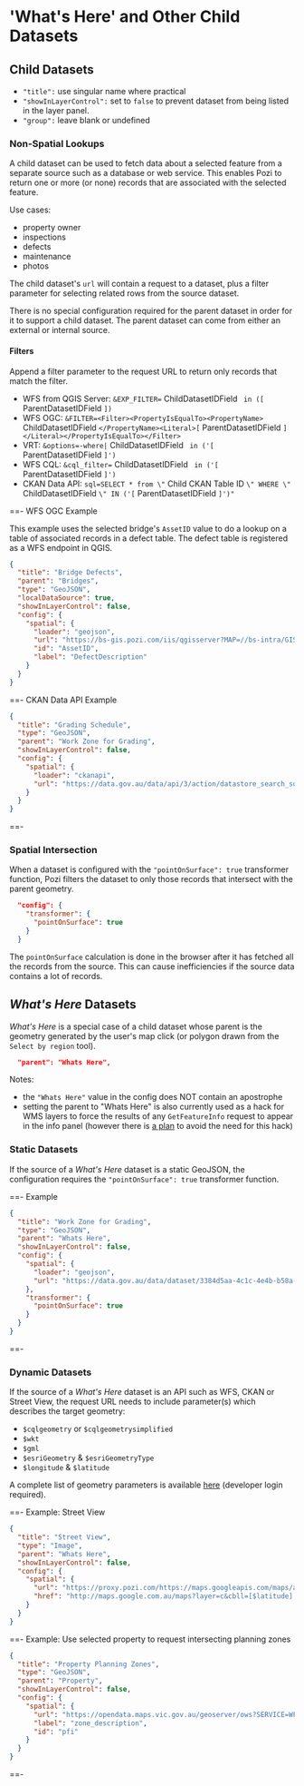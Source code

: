 ---
---

# 'What's Here' and Other Child Datasets

## Child Datasets

* `"title":` use singular name where practical
* `"showInLayerControl":` set to `false` to prevent dataset from being listed in the layer panel.
* `"group":` leave blank or undefined

### Non-Spatial Lookups

A child dataset can be used to fetch data about a selected feature from a separate source such as a database or web service. This enables Pozi to return one or more (or none) records that are associated with the selected feature.

Use cases:

* property owner
* inspections
* defects
* maintenance
* photos

The child dataset's `url` will contain a request to a dataset, plus a filter parameter for selecting related rows from the source dataset.

There is no special configuration required for the parent dataset in order for it to support a child dataset. The parent dataset can come from either an external or internal source.

#### Filters

Append a filter parameter to the request URL to return only records that match the filter.

* WFS from QGIS Server: `&EXP_FILTER=` ChildDatasetIDField ` in ([` ParentDatasetIDField `])`
* WFS OGC: `&FILTER=<Filter><PropertyIsEqualTo><PropertyName>` ChildDatasetIDField `</PropertyName><Literal>[` ParentDatasetIDField `]</Literal></PropertyIsEqualTo></Filter>`
* VRT: `&options=-where|` ChildDatasetIDField ` in ('[` ParentDatasetIDField `]')`
* WFS CQL: `&cql_filter=` ChildDatasetIDField ` in ('[` ParentDatasetIDField `]')`
* CKAN Data API: `sql=SELECT * from \"` Child CKAN Table ID `\" WHERE \"` ChildDatasetIDField `\" IN ('[` ParentDatasetIDField `]')"`

==- WFS OGC Example

This example uses the selected bridge's `AssetID` value to do a lookup on a table of associated records in a defect table. The defect table is registered as a WFS endpoint in QGIS.

```json
{
  "title": "Bridge Defects",
  "parent": "Bridges",
  "type": "GeoJSON",
  "localDataSource": true,
  "showInLayerControl": false,
  "config": {
    "spatial": {
      "loader": "geojson",
      "url": "https://bs-gis.pozi.com/iis/qgisserver?MAP=//bs-intra/GIS/System/POZI/QGIS%20Projects/Child%20Datasets.qgs&SERVICE=WFS&VERSION=1.1.0&REQUEST=GetFeature&OUTPUTFORMAT=application%2Fjson&TYPENAME=POZI_BridgeDefects&FILTER=<Filter><PropertyIsEqualTo><PropertyName>AssetID</PropertyName><Literal>[AssetID]</Literal></PropertyIsEqualTo></Filter>",
      "id": "AssetID",
      "label": "DefectDescription"
    }
  }
}
```

==- CKAN Data API Example

```json
{
  "title": "Grading Schedule",
  "type": "GeoJSON",
  "parent": "Work Zone for Grading",
  "showInLayerControl": false,
  "config": {
    "spatial": {
      "loader": "ckanapi",
      "url": "https://data.gov.au/data/api/3/action/datastore_search_sql?sql=SELECT * from \"e84991bd-93f8-4cb7-af39-72b933682f08\" WHERE \"WORK_ZONE\" IN ('[work_zone]')"
    }
  }
}
```

==-

### Spatial Intersection

When a dataset is configured with the `"pointOnSurface": true` transformer function, Pozi filters the dataset to only those records that intersect with the parent geometry.

```json
  "config": {
    "transformer": {
      "pointOnSurface": true
    }
  }
```

The `pointOnSurface` calculation is done in the browser after it has fetched all the records from the source. This can cause inefficiencies if the source data contains a lot of records.

## *What's Here* Datasets

*What's Here* is a special case of a child dataset whose parent is the geometry generated by the user's map click (or polygon drawn from the `Select by region` tool).

```json
  "parent": "Whats Here",
```

Notes:

* the `"Whats Here"` value in the config does NOT contain an apostrophe
* setting the parent to "Whats Here" is also currently used as a hack for WMS layers to force the results of any `GetFeatureInfo` request to appear in the info panel (however there is [a plan](https://trello.com/c/NuPIDgSL/18-enable-wms-layers-getfeatureinfo-results-to-be-displayed-in-info-panel-by-default) to avoid the need for this hack)

### Static Datasets

If the source of a *What's Here* dataset is a static GeoJSON, the configuration requires the `"pointOnSurface": true` transformer function.

==- Example

```json
{
  "title": "Work Zone for Grading",
  "type": "GeoJSON",
  "parent": "Whats Here",
  "showInLayerControl": false,
  "config": {
    "spatial": {
      "loader": "geojson",
      "url": "https://data.gov.au/data/dataset/3384d5aa-4c1c-4e4b-b58a-6ce1ebb75abc/resource/2e9ce837-8699-4523-839e-4548e11546d9/download/ssc_work_zones_epsg4326_polygon.geojson"
    },
    "transformer": {
      "pointOnSurface": true
    }
  }
}
```

==-

### Dynamic Datasets

If the source of a *What's Here* dataset is an API such as WFS, CKAN or Street View, the request URL needs to include parameter(s) which describes the target geometry:

* `$cqlgeometry` or `$cqlgeometrysimplified`
* `$wkt`
* `$gml`
* `$esriGeometry` & `$esriGeometryType`
* `$longitude` & `$latitude`

A complete list of geometry parameters is available [here](https://github.com/pozi/PoziApp/blob/master/app/src/map/GetGeometryProperties.js#L76) (developer login required).

==- Example: Street View

```json
{
  "title": "Street View",
  "type": "Image",
  "parent": "Whats Here",
  "showInLayerControl": false,
  "config": {
    "spatial": {
      "url": "https://proxy.pozi.com/https://maps.googleapis.com/maps/api/streetview?size=340x105&location=[$latitude],[$longitude]&authkey=streetview",
      "href": "http://maps.google.com.au/maps?layer=c&cbll=[$latitude],[$longitude]"
    }
  }
}
```

==- Example: Use selected property to request intersecting planning zones

```json
{
  "title": "Property Planning Zones",
  "type": "GeoJSON",
  "parent": "Property",
  "showInLayerControl": false,
  "config": {
    "spatial": {
      "url": "https://opendata.maps.vic.gov.au/geoserver/ows?SERVICE=WFS&VERSION=1.1.0&REQUEST=GetFeature&srsName=EPSG:4326&typeNames=plan_zone&maxFeatures=1000&outputFormat=application%2Fjson&cql_filter=intersects(geom,[$cqlgeometrysimplified])",
      "label": "zone_description",
      "id": "pfi"
    }
  }
}
```

==-
